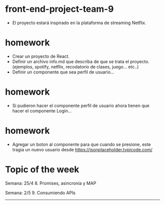# front-end-project-team-9

* El proyecto estará inspirado en la plataforma de streaming Netflix.

# homework

* Crear un proyecto de React.
* Definir un archivo info.md que describa de que se trata el proyecto.  (ejemplos, spotify, netflix, recodatorio de clases, juego... etc..)
* Definir un componente que sea perfil de usuario... 


# homework

* Si pudieron hacer el componente perfil de usuario ahora tienen que hacer el componente Login...

# homework

* Agregar un boton al componente para que cuando se presione, este tragia un nuevo usuario desde https://jsonplaceholder.typicode.com/

# Topic of the week
Semana: 25/4
8. Promises, asincronía y MAP

Semana: 2/5
9. Consumiendo APIs


---
